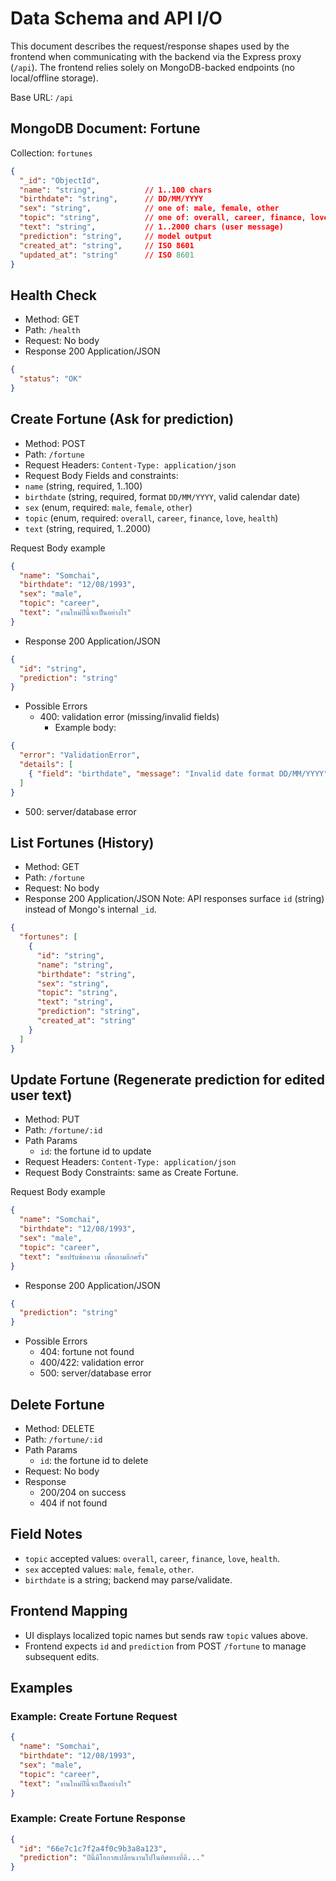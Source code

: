 # Data Schema and API I/O

This document describes the request/response shapes used by the frontend when communicating with the backend via the Express proxy (`/api`). The frontend relies solely on MongoDB-backed endpoints (no local/offline storage).

Base URL: `/api`

## MongoDB Document: Fortune
Collection: `fortunes`

```json
{
  "_id": "ObjectId",
  "name": "string",           // 1..100 chars
  "birthdate": "string",      // DD/MM/YYYY
  "sex": "string",            // one of: male, female, other
  "topic": "string",          // one of: overall, career, finance, love, health
  "text": "string",           // 1..2000 chars (user message)
  "prediction": "string",     // model output
  "created_at": "string",     // ISO 8601
  "updated_at": "string"      // ISO 8601
}
```

## Health Check
- Method: GET
- Path: `/health`
- Request: No body
- Response 200 Application/JSON
```json
{
  "status": "OK"
}
```

## Create Fortune (Ask for prediction)
- Method: POST
- Path: `/fortune`
- Request Headers: `Content-Type: application/json`
- Request Body
Fields and constraints:
- `name` (string, required, 1..100)
- `birthdate` (string, required, format `DD/MM/YYYY`, valid calendar date)
- `sex` (enum, required: `male`, `female`, `other`)
- `topic` (enum, required: `overall`, `career`, `finance`, `love`, `health`)
- `text` (string, required, 1..2000)

Request Body example
```json
{
  "name": "Somchai",
  "birthdate": "12/08/1993",
  "sex": "male",
  "topic": "career",
  "text": "งานใหม่ปีนี้จะเป็นอย่างไร"
}
```
- Response 200 Application/JSON
```json
{
  "id": "string",              
  "prediction": "string"       
}
```
- Possible Errors
  - 400: validation error (missing/invalid fields)
    - Example body:
```json
{
  "error": "ValidationError",
  "details": [
    { "field": "birthdate", "message": "Invalid date format DD/MM/YYYY" }
  ]
}
```
  - 500: server/database error

## List Fortunes (History)
- Method: GET
- Path: `/fortune`
- Request: No body
- Response 200 Application/JSON
Note: API responses surface `id` (string) instead of Mongo's internal `_id`.

```json
{
  "fortunes": [
    {
      "id": "string",            
      "name": "string",
      "birthdate": "string",
      "sex": "string",
      "topic": "string",
      "text": "string",
      "prediction": "string",
      "created_at": "string"     
    }
  ]
}
```

## Update Fortune (Regenerate prediction for edited user text)
- Method: PUT
- Path: `/fortune/:id`
- Path Params
  - `id`: the fortune id to update
- Request Headers: `Content-Type: application/json`
- Request Body
Constraints: same as Create Fortune.

Request Body example
```json
{
  "name": "Somchai",
  "birthdate": "12/08/1993",
  "sex": "male",
  "topic": "career",
  "text": "ขอปรับข้อความ เพื่อถามอีกครั้ง"
}
```
- Response 200 Application/JSON
```json
{
  "prediction": "string"         
}
```
- Possible Errors
  - 404: fortune not found
  - 400/422: validation error
  - 500: server/database error

## Delete Fortune
- Method: DELETE
- Path: `/fortune/:id`
- Path Params
  - `id`: the fortune id to delete
- Request: No body
- Response
  - 200/204 on success
  - 404 if not found

## Field Notes
- `topic` accepted values: `overall`, `career`, `finance`, `love`, `health`.
- `sex` accepted values: `male`, `female`, `other`.
- `birthdate` is a string; backend may parse/validate.

## Frontend Mapping
- UI displays localized topic names but sends raw `topic` values above.
- Frontend expects `id` and `prediction` from POST `/fortune` to manage subsequent edits.

## Examples

### Example: Create Fortune Request
```json
{
  "name": "Somchai",
  "birthdate": "12/08/1993",
  "sex": "male",
  "topic": "career",
  "text": "งานใหม่ปีนี้จะเป็นอย่างไร"
}
```

### Example: Create Fortune Response
```json
{
  "id": "66e7c1c7f2a4f0c9b3a8a123",
  "prediction": "ปีนี้มีโอกาสเปลี่ยนงานไปในทิศทางที่ดี..."
}
```
